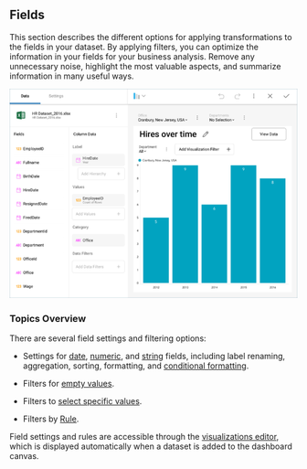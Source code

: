 ## Fields

This section describes the different options for applying transformations to the fields in your dataset. By applying filters, you can optimize the information in your fields for your business analysis. Remove any unnecessary noise, highlight the most valuable aspects, and summarize information in many useful ways.

<img src="images/Field-Rules-Settings.png" alt="Field-Rules-Settings.png" class="responsive-img"/>

### Topics Overview

There are several field settings and filtering options:

  - Settings for [date](field-settings.html#date-fields),
    [numeric](field-settings.html#numeric-fields), and
    [string](field-settings.html#abc-fields) fields, including label
    renaming, aggregation, sorting, formatting, and [conditional formatting](conditional-formatting.md).

  - Filters for [empty values](field-filters-rules.html#empty-values).

  - Filters to [select specific values](field-filters-rules.html#select-values).

  - Filters by [Rule](field-filters-rules.html#rules).

Field settings and rules are accessible through the [visualizations editor](~/en/data-visualizations/visualizations-editor.md), which is displayed automatically when a
dataset is added to the dashboard canvas.
